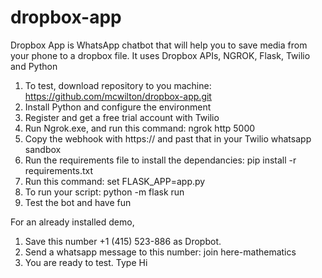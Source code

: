 # dropbox-app
 
Dropbox App is WhatsApp chatbot that will help you to save media from your phone to 
a dropbox file.
It uses Dropbox APIs, NGROK, Flask, Twilio and Python
1. To test, download repository to you machine: https://github.com/mcwilton/dropbox-app.git
2. Install Python and configure the environment
3. Register and get a free trial account with Twilio
4. Run Ngrok.exe, and run this command: ngrok http 5000
5. Copy the webhook with https:// and past that in your Twilio whatsapp sandbox
6. Run the requirements file to install the dependancies: pip install -r requirements.txt
7. Run this command: set FLASK_APP=app.py
8. To run your script: python -m flask run
9. Test the bot and have fun


For an already installed demo, 
1. Save this number +1 (415) 523-886 as Dropbot.
1. Send a whatsapp message to this number: join here-mathematics
2. You are ready to test. Type Hi

